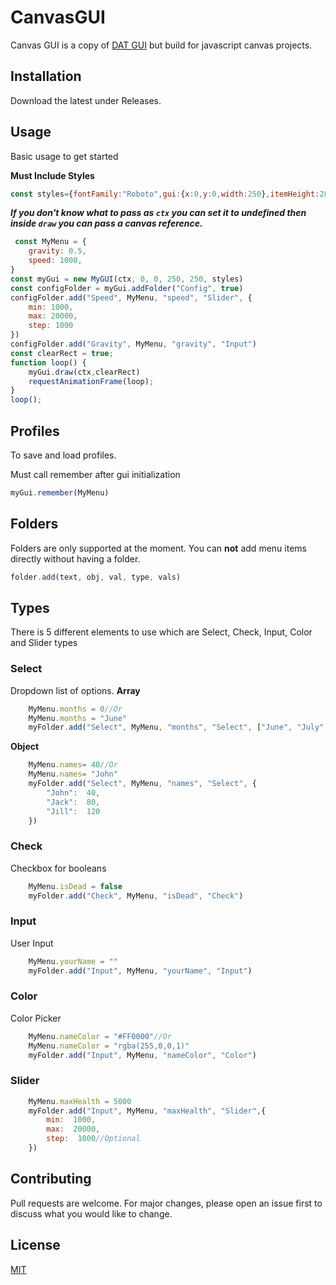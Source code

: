 
# CanvasGUI

Canvas GUI is a copy of [DAT GUI](https://github.com/dataarts/dat.gui) but build for javascript canvas projects.

## Installation

Download the latest under Releases.


## Usage

Basic usage to get started

**Must Include Styles**

```javascript
const styles={fontFamily:"Roboto",gui:{x:0,y:0,width:250},itemHeight:28,profiles:{background:"#090F22",borderBottom:"#4c698d"},folder:{header:{color:"#4c698d",fontSize:"15.4px",background:"#0B132B"}},item:{color:"#839cbc",fontSize:"13.2px",background:"#1C2541"},button:{background:"#1C2541",lineTop:"#5BC0BE",color:"#4c698d"},checkbox:{background:"#242f53",checkedBg:"#5BC0BE",hovered:"rgba(91,192,190,0.3)"},input:{background:"#242f53",color:"#4c698d",cursor:"#839cbc"},select:{background:"#242f53",color:"#4c698d",hovered:"#3A506B"},option:{background:"#242f53",color:"#4c698d",hovered:"#3A506B",hoveredColor:"white",outline:"#0B132B"},slider:{background:"#242f53",color:"#5BC0BE",slider:"#5BC0BE",hovered:"#3A506B"}};```
```

***If you don't know what to pass as `ctx` you can set it to undefined then inside `draw` you can pass a canvas reference.***

```javascript
 const MyMenu = {
    gravity: 0.5,
    speed: 1000,
}
const myGui = new MyGUI(ctx, 0, 0, 250, 250, styles)
const configFolder = myGui.addFolder("Config", true)
configFolder.add("Speed", MyMenu, "speed", "Slider", {
    min: 1000,
    max: 20000,
    step: 1000
})
configFolder.add("Gravity", MyMenu, "gravity", "Input")
const clearRect = true;
function loop() {
    myGui.draw(ctx,clearRect)
    requestAnimationFrame(loop);
}
loop();
```

## Profiles
To save and load profiles.

Must call remember after gui initialization
```javascript
myGui.remember(MyMenu)
```

## Folders

Folders are only supported at the moment. You can **not** add menu items directly without having a folder.

```javascript
folder.add(text, obj, val, type, vals)
```

## Types 
There is 5 different elements to use which are Select, Check, Input, Color and Slider types

### Select
Dropdown list of options.
**Array**
```javascript 
	MyMenu.months = 0//Or
	MyMenu.months = "June"
	myFolder.add("Select", MyMenu, "months", "Select", ["June", "July", "August"])
```
**Object**
```javascript 
	MyMenu.names= 40//Or
	MyMenu.names= "John"
	myFolder.add("Select", MyMenu, "names", "Select", {
		"John":  40,
		"Jack":  80,
		"Jill":  120
	})
```

###  Check
Checkbox for booleans

```javascript
	MyMenu.isDead = false
	myFolder.add("Check", MyMenu, "isDead", "Check")
```

###  Input
User Input

```javascript
	MyMenu.yourName = ""
	myFolder.add("Input", MyMenu, "yourName", "Input")
```

###  Color
Color Picker

```javascript
	MyMenu.nameColor = "#FF0000"//Or
	MyMenu.nameColor = "rgba(255,0,0,1)"
	myFolder.add("Input", MyMenu, "nameColor", "Color")
```

###  Slider

```javascript
	MyMenu.maxHealth = 5000
	myFolder.add("Input", MyMenu, "maxHealth", "Slider",{
		min:  1000,
		max:  20000,
		step:  1000//Optional
	})
```

## Contributing
Pull requests are welcome. For major changes, please open an issue first to discuss what you would like to change.

## License
[MIT](https://choosealicense.com/licenses/mit/)
